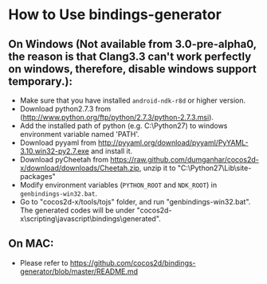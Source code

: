 How to Use bindings-generator
==================

On Windows (Not available from 3.0-pre-alpha0, the reason is that Clang3.3 can't work perfectly on windows, therefore, disable windows support temporary.):
------------

* Make sure that you have installed `android-ndk-r8d` or higher version.
* Download python2.7.3 from (http://www.python.org/ftp/python/2.7.3/python-2.7.3.msi).
* Add the installed path of python (e.g. C:\Python27) to windows environment variable named 'PATH'.
* Download pyyaml from http://pyyaml.org/download/pyyaml/PyYAML-3.10.win32-py2.7.exe and install it.
* Download pyCheetah from https://raw.github.com/dumganhar/cocos2d-x/download/downloads/Cheetah.zip, unzip it to "C:\Python27\Lib\site-packages"
* Modify environment variables (`PYTHON_ROOT` and `NDK_ROOT`) in `genbindings-win32.bat`.
* Go to "cocos2d-x/tools/tojs" folder, and run "genbindings-win32.bat". The generated codes will be under "cocos2d-x\scripting\javascript\bindings\generated".

On MAC:
----------

* Please refer to https://github.com/cocos2d/bindings-generator/blob/master/README.md


